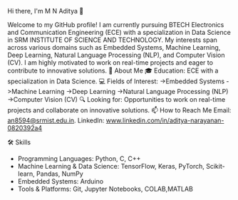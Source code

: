 Hi there, I'm M N Aditya 👋

Welcome to my GitHub profile!
I am currently pursuing BTECH Electronics and Communication Engineering (ECE) with a specialization in Data Science in SRM INSTITUTE OF SCIENCE AND TECHNOLOGY.
My interests span across various domains such as Embedded Systems, Machine Learning, Deep Learning, Natural Language Processing (NLP), and Computer Vision (CV). 
I am highly motivated to work on real-time projects and eager to contribute to innovative solutions.
🚀 About Me
🎓 Education: ECE with a specialization in Data Science.
💻 Fields of Interest:
->Embedded Systems
->Machine Learning
->Deep Learning
->Natural Language Processing (NLP)
->Computer Vision (CV)
🔍 Looking for: Opportunities to work on real-time projects and collaborate on innovative solutions.
📫 How to Reach Me
Email: an8594@srmist.edu.in.
LinkedIn: www.linkedin.com/in/aditya-narayanan-0820392a4

🛠️ Skills
* Programming Languages: Python, C, C++
* Machine Learning & Data Science: TensorFlow, Keras, PyTorch, Scikit-learn, Pandas, NumPy
* Embedded Systems: Arduino
* Tools & Platforms: Git, Jupyter Notebooks, COLAB,MATLAB

<!---
MNADITYA05/MNADITYA05 is a ✨ special ✨ repository because its `README.md` (this file) appears on your GitHub profile.
You can click the Preview link to take a look at your changes.
--->
